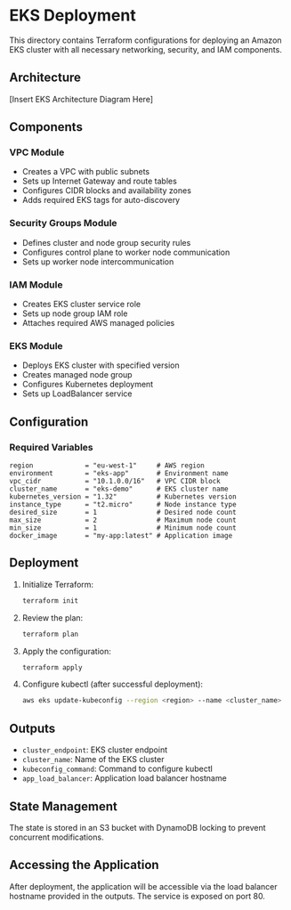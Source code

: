 # EKS Deployment

This directory contains Terraform configurations for deploying an Amazon EKS cluster with all necessary networking, security, and IAM components.

## Architecture

[Insert EKS Architecture Diagram Here]

## Components

### VPC Module
- Creates a VPC with public subnets
- Sets up Internet Gateway and route tables
- Configures CIDR blocks and availability zones
- Adds required EKS tags for auto-discovery

### Security Groups Module
- Defines cluster and node group security rules
- Configures control plane to worker node communication
- Sets up worker node intercommunication

### IAM Module
- Creates EKS cluster service role
- Sets up node group IAM role
- Attaches required AWS managed policies

### EKS Module
- Deploys EKS cluster with specified version
- Creates managed node group
- Configures Kubernetes deployment
- Sets up LoadBalancer service

## Configuration

### Required Variables
```hcl
region             = "eu-west-1"     # AWS region
environment        = "eks-app"       # Environment name
vpc_cidr           = "10.1.0.0/16"   # VPC CIDR block
cluster_name       = "eks-demo"      # EKS cluster name
kubernetes_version = "1.32"          # Kubernetes version
instance_type      = "t2.micro"      # Node instance type
desired_size       = 1               # Desired node count
max_size           = 2               # Maximum node count
min_size           = 1               # Minimum node count
docker_image       = "my-app:latest" # Application image
```

## Deployment

1. Initialize Terraform:
   ```bash
   terraform init
   ```

2. Review the plan:
   ```bash
   terraform plan
   ```

3. Apply the configuration:
   ```bash
   terraform apply
   ```

4. Configure kubectl (after successful deployment):
   ```bash
   aws eks update-kubeconfig --region <region> --name <cluster_name>
   ```

## Outputs

- `cluster_endpoint`: EKS cluster endpoint
- `cluster_name`: Name of the EKS cluster
- `kubeconfig_command`: Command to configure kubectl
- `app_load_balancer`: Application load balancer hostname

## State Management

The state is stored in an S3 bucket with DynamoDB locking to prevent concurrent modifications.

## Accessing the Application

After deployment, the application will be accessible via the load balancer hostname provided in the outputs. The service is exposed on port 80.
